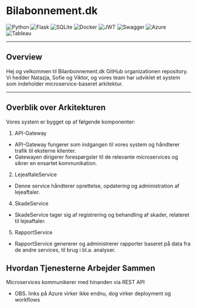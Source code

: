 # Bilabonnement.dk

![Python](https://img.shields.io/badge/python-3670A0?style=for-the-badge&logo=python&logoColor=ffdd54)
![Flask](https://img.shields.io/badge/flask-%23000.svg?style=for-the-badge&logo=flask&logoColor=white)
![SQLite](https://img.shields.io/badge/sqlite-%2307405e.svg?style=for-the-badge&logo=sqlite&logoColor=white)
![Docker](https://img.shields.io/badge/docker-%230db7ed.svg?style=for-the-badge&logo=docker&logoColor=white)
![JWT](https://img.shields.io/badge/JWT-000000?style=for-the-badge&logo=jsonwebtokens&logoColor=white)
![Swagger](https://img.shields.io/badge/Swagger-%23Clojure?style=for-the-badge&logo=swagger&logoColor=white)
![Azure](https://img.shields.io/badge/Microsoft%20Azure-0078D4?style=for-the-badge&logo=microsoft-azure&logoColor=white)
![Tableau](https://img.shields.io/badge/Tableau-E97627?style=for-the-badge&logo=tableau&logoColor=white)

---

## Overview
Hej og velkommen til Bilanbonnement.dk GitHub organizationen repository. Vi hedder Natazja, Sofie og Viktor, og vores team har udviklet et system som indeholder microservice-baseret arkitektur.

---

## Overblik over Arkitekturen
Vores system er bygget op af følgende komponenter:

1. API-Gateway
  - API-Gateway fungerer som indgangen til vores system og håndterer trafik til eksterne klienter.
  - Gatewayen dirigerer forespørgsler til de relevante microservices og sikrer en ensartet kommunikation.

2. LejeaftaleService
  - Denne service håndterer oprettelse, opdatering og administration af lejeaftaler.
4. SkadeService
  - SkadeService tager sig af registrering og behandling af skader, relateret til lejeaftaler.
5. RapportService
  - RapportService genererer og administrerer rapporter baseret på data fra de andre services, til brug i bl.a. analyser.

## Hvordan Tjenesterne Arbejder Sammen

Microservices kommunikerer med hinanden via REST API
 - OBS. links på Azure virker ikke endnu, dog virker deployment og workflows

<!--

**Here are some ideas to get you started:**

🙋‍♀️ A short introduction - what is your organization all about?
🌈 Contribution guidelines - how can the community get involved?
👩‍💻 Useful resources - where can the community find your docs? Is there anything else the community should know?
🍿 Fun facts - what does your team eat for breakfast?
🧙 Remember, you can do mighty things with the power of [Markdown](https://docs.github.com/github/writing-on-github/getting-started-with-writing-and-formatting-on-github/basic-writing-and-formatting-syntax)
-->
